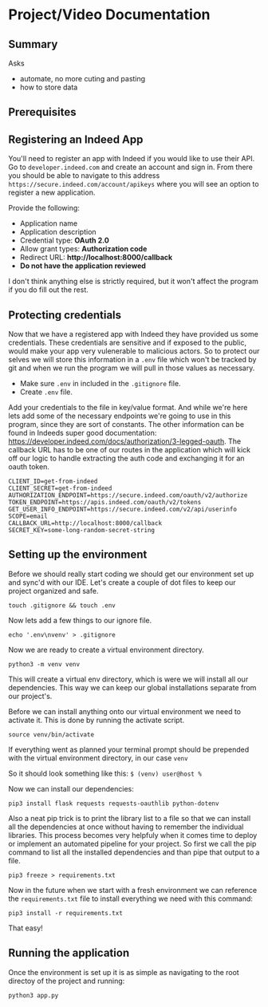 # Project/Video Documentation
## Summary
Asks
- automate, no more cuting and pasting
- how to store data

## Prerequisites 

## Registering an Indeed App
You'll need to register an app with Indeed if you would like to use their API. Go to `developer.indeed.com` and create an account and sign in. From there you should be able to navigate to this address `https://secure.indeed.com/account/apikeys` where you will see an option to register a new application.

Provide the following:
* Application name
* Application description
* Credential type: __OAuth 2.0__
* Allow grant types: __Authorization code__
* Redirect URL: __http://localhost:8000/callback__
* __Do not have the application reviewed__

I don't think anything else is strictly required, but it won't affect the program if you do fill out the rest.

## Protecting credentials
Now that we have a registered app with Indeed they have provided us some credentials. These credentials are sensitive and if exposed to the public, would make your app very vulenerable to malicious actors. So to protect our selves we will store this information in a `.env` file which won't be tracked by git and when we run the program we will pull in those values as necessary.

* Make sure `.env` in included in the `.gitignore` file.
* Create `.env` file.

Add your credentials to the file in key/value format. And while we're here lets add some of the necessary endpoints we're going to use in this program, since they are sort of constants. The other information can be found in Indeeds super good documentation: https://developer.indeed.com/docs/authorization/3-legged-oauth. The callback URL has to be one of our routes in the application which will kick off our logic to handle extracting the auth code and exchanging it for an oauth token.

```
CLIENT_ID=get-from-indeed
CLIENT_SECRET=get-from-indeed
AUTHORIZATION_ENDPOINT=https://secure.indeed.com/oauth/v2/authorize
TOKEN_ENDPOINT=https://apis.indeed.com/oauth/v2/tokens
GET_USER_INFO_ENDPOINT=https://secure.indeed.com/v2/api/userinfo
SCOPE=email
CALLBACK_URL=http://localhost:8000/callback
SECRET_KEY=some-long-random-secret-string
```

## Setting up the environment
Before we should really start coding we should get our environment set up and sync'd with our IDE. Let's create a couple of dot files to keep our project organized and safe.

`touch .gitignore && touch .env`

Now lets add a few things to our ignore file.

`echo '.env\nvenv' > .gitignore`

Now we are ready to create a virtual environment directory.

`python3 -m venv venv` 

This will create a virtual env directory, which is were we will install all our dependencies. This way we can keep our global installations separate from our project's.

Before we can install anything onto our virtual environment we need to activate it. This is done by running the activate script.

`source venv/bin/activate`

If everything went as planned your terminal prompt should be prepended with the virtual environment directory, in our case `venv`

So it should look something like this: `$ (venv) user@host %`

Now we can install our dependencies:

`pip3 install flask requests requests-oauthlib python-dotenv`

Also a neat pip trick is to print the library list to a file so that we can install all the dependencies at once without having to remember the individual libraries. This process becomes very helpfuly when it comes time to deploy or implement an automated pipeline for your project. So first we call the pip command to list all the installed dependencies and than pipe that output to a file.

`pip3 freeze > requirements.txt`

Now in the future when we start with a fresh environment we can reference the `requirements.txt` file to install everything we need with this command:

`pip3 install -r requirements.txt`

That easy!

## Running the application
Once the environment is set up it is as simple as navigating to the root directoy of the project and running:

`python3 app.py`
